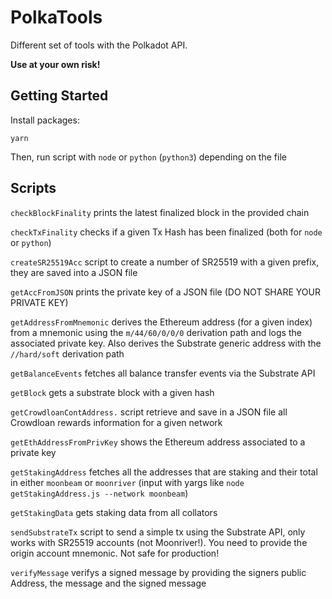# PolkaTools

Different set of tools with the Polkadot API.

**Use at your own risk!**

## Getting Started

Install packages:

```
yarn
```

Then, run script with `node` or `python` (`python3`) depending on the file


## Scripts

`checkBlockFinality` prints the latest finalized block in the provided chain

`checkTxFinality` checks if a given Tx Hash has been finalized (both for `node` or `python`)

`createSR25519Acc` script to create a number of SR25519 with a given prefix, they are saved into a JSON file

`getAccFromJSON` prints the private key of a JSON file (DO NOT SHARE YOUR PRIVATE KEY)

`getAddressFromMnemonic` derives the Ethereum address (for a given index) from a mnemonic using the `m/44/60/0/0/0` derivation path and logs the associated private key. Also derives the Substrate generic address with the `//hard/soft` derivation path

`getBalanceEvents` fetches all balance transfer events via the Substrate API

`getBlock` gets a substrate block with a given hash

`getCrowdloanContAddress.` script retrieve and save in a JSON file all Crowdloan rewards information for a given network

`getEthAddressFromPrivKey` shows the Ethereum address associated to a private key

`getStakingAddress` fetches all the addresses that are staking and their total in either `moonbeam` or `moonriver` (input with yargs like `node getStakingAddress.js --network moonbeam`)

`getStakingData` gets staking data from all collators

`sendSubstrateTx` script to send a simple tx using the Substrate API, only works with SR25519 accounts (not Moonriver!). You need to provide the origin account mnemonic. Not safe for production!

`verifyMessage` verifys a signed message by providing the signers public Address, the message and the signed message
